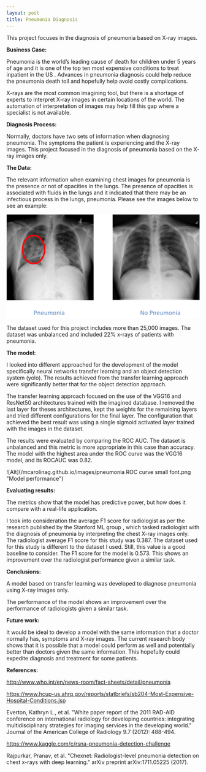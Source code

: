 ```yaml
---
layout: post
title: Pneumonia Diagnosis
---
```

This project focuses in the diagnosis of pneumonia based on X-ray images.

**Business Case:**

Pneumonia is the world’s leading cause of death for children under 5 years of age  and it is one of the top ten most expensive conditions to treat inpatient in the US . Advances in pneumonia diagnosis could help reduce the pneumonia death toll and hopefully help avoid costly complications.

X-rays are the most common imagining tool, but there is a shortage of experts to interpret X-ray images in certain locations of the world.   The automation of interpretation of images may help fill this gap where a specialist is not available.

**Diagnosis Process:**

Normally, doctors have two sets of information when diagnosing pneumonia. The symptoms the patient is experiencing and the X-ray images. This project focused in the diagnosis of pneumonia based on the X-ray images only.

**The Data:**

The relevant information when examining chest images for pneumonia is the presence or not of opacities in the lungs. The presence of opacities is associated with fluids in the lungs and it indicated that there may be an infectious process in the lungs, pneumonia. Please see the images below to see an example:

![Alt](/images/Pneumonia%20X-ray%20images.png "The challenge of identifiying pneumonia in X-ray images")

The dataset used for this project includes more than 25,000 images. The dataset was unbalanced and included 22% x-rays of patients with pneumonia. 

**The model:**

I looked into different approached for the development of the model specifically neural networks transfer learning and an object detection system (yolo). The results achieved from the transfer learning approach were significantly better that for the object detection approach.

The transfer learning approach focused on the use of the VGG16 and ResNet50 architectures trained with the imagined database. I removed the last layer for theses architectures, kept the weights for the remaining layers and tried different configurations for the final layer. The configuration that achieved the best result was using a single sigmoid activated layer trained with the images in the dataset.

The results were evaluated by comparing the ROC AUC. The dataset is unbalanced and this metric is more appropriate in this case than accuracy. The model with the highest area under the ROC curve was the VGG16 model, and its ROCAUC was 0.82.

![Alt](/mcarolinag.github.io/images/pneumonia ROC curve small font.png "Model performance")

**Evaluating results:**

The metrics show that the model has predictive power, but how does it compare with a real-life application.

I took into consideration the average F1 score for radiologist as per the research published by the Stanford ML group , which tasked radiologist with the diagnosis of pneumonia by interpreting the chest X-ray images only.  The radiologist average F1 score for this study was 0.387. The dataset used for this study is different to the dataset I used. Still, this value is a good baseline to consider. The F1 score for the model is 0.573. This shows an improvement over the radiologist performance given a similar task.

**Conclusions:**

A model based on transfer learning was developed to diagnose pneumonia using X-ray images only.

The performance of the model shows an improvement over the performance of radiologists given a similar task.

**Future work:**

It would be ideal to develop a model with the same information that a doctor normally has, symptoms and X-ray images. The current research body shows that it is possible that a model could perform as well and potentially better than doctors given the same information. This hopefully could expedite diagnosis and treatment for some patients.


**References:**

  http://www.who.int/en/news-room/fact-sheets/detail/pneumonia
  
  https://www.hcup-us.ahrq.gov/reports/statbriefs/sb204-Most-Expensive-Hospital-Conditions.jsp
  
  Everton, Kathryn L., et al. "White paper report of the 2011 RAD-AID conference on international radiology for developing countries: integrating multidisciplinary strategies for imaging services in the developing world." Journal of the American College of Radiology 9.7 (2012): 488-494.
  
  https://www.kaggle.com/c/rsna-pneumonia-detection-challenge
  
  Rajpurkar, Pranav, et al. "Chexnet: Radiologist-level pneumonia detection on chest x-rays with deep learning." arXiv preprint arXiv:1711.05225 (2017).

